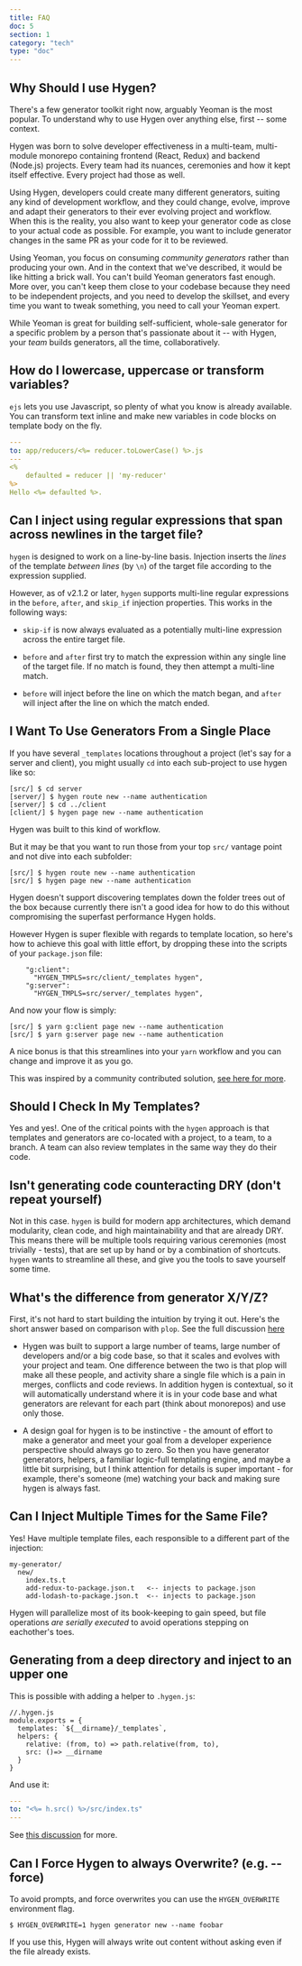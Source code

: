 ```yaml
---
title: FAQ
doc: 5
section: 1
category: "tech"
type: "doc"
---
```


## Why Should I use Hygen?

There's a few generator toolkit right now, arguably Yeoman is the most popular. To understand why to use Hygen over anything else, first -- some context.

Hygen was born to solve developer effectiveness in a multi-team, multi-module monorepo containing frontend (React, Redux) and backend (Node.js) projects. Every team had its nuances, ceremonies and how it kept itself effective. Every project had those as well.

Using Hygen, developers could create many different generators, suiting any kind of development workflow, and they could change, evolve, improve and adapt their generators to their ever evolving project and workflow.
When this is the reality, you also want to keep your generator code as close to your actual code as possible. For example, you want to include generator changes in the same PR as your code for it to be reviewed.

Using Yeoman, you focus on consuming _community generators_ rather than producing your own. And in the context that we've described, it would be like hitting a brick wall. You can't build Yeoman generators fast enough. More over, you can't keep them close to your codebase because they need to be independent projects, and you need to develop the skillset, and every time you want to tweak something, you need to call your Yeoman expert.

While Yeoman is great for building self-sufficient, whole-sale generator for a specific problem by a person that's passionate about it -- with Hygen, your _team_ builds generators, all the time, collaboratively.




## How do I lowercase, uppercase or transform variables?

`ejs` lets you use Javascript, so plenty of what you know is already available. You can transform text inline and make new variables in code blocks on template body on the fly.

```yaml
---
to: app/reducers/<%= reducer.toLowerCase() %>.js
---
<%
    defaulted = reducer || 'my-reducer'
%>
Hello <%= defaulted %>.
```


## Can I inject using regular expressions that span across newlines in the target file?

`hygen` is designed to work on a line-by-line basis. Injection inserts the _lines_ of the template _between lines_ (by `\n`) of the target file according to the expression supplied. 

However, as of v2.1.2 or later, `hygen` supports multi-line regular expressions in the `before`, `after`, and `skip_if` injection properties.  This works in the following ways: 

* `skip-if` is now always evaluated as a potentially multi-line expression across the entire target file.

* `before` and `after` first try to match the expression within any single line of the target file. If no match is found, they then attempt a multi-line match.

* `before` will inject before the line on which the match began, and `after` will inject after the line on which the match ended.

## I Want To Use Generators From a Single Place

If you have several `_templates` locations throughout a project (let's say for a server and client), you might usually `cd` into each sub-project to use hygen like so:

```
[src/] $ cd server
[server/] $ hygen route new --name authentication
[server/] $ cd ../client
[client/] $ hygen page new --name authentication
```

Hygen was built to this kind of workflow.

But it may be that you want to run those from your top `src/` vantage point and not dive into each subfolder:

```
[src/] $ hygen route new --name authentication
[src/] $ hygen page new --name authentication
```

Hygen doesn't support discovering templates down the folder trees out of the box because currently there isn't a good idea for how to do this without compromising the superfast performance Hygen holds.

However Hygen is super flexible with regards to template location, so here's how to achieve this goal with little effort, by dropping these into the scripts of your `package.json` file:

```
    "g:client":
      "HYGEN_TMPLS=src/client/_templates hygen",
    "g:server":
      "HYGEN_TMPLS=src/server/_templates hygen",
```

And now your flow is simply:

```
[src/] $ yarn g:client page new --name authentication
[src/] $ yarn g:server page new --name authentication
```

A nice bonus is that this streamlines into your `yarn` workflow and you can change and improve it as you go.

This was inspired by a community contributed solution, [see here for more](https://github.com/jondot/hygen/issues/24).

## Should I Check In My Templates?

Yes and yes!. One of the critical points with the `hygen` approach is that templates and generators are co-located with a project, to a team, to a branch. A team can also review templates in the same way they do their code.

## Isn't generating code counteracting DRY (don't repeat yourself)

Not in this case. `hygen` is build for modern app architectures, which demand modularity, clean code, and high maintainability and that are already DRY. This means there will be multiple tools requiring various ceremonies (most trivially - tests), that are set up by hand or by a combination of shortcuts. `hygen` wants to streamline all these, and give you the tools to save yourself some time.

## What's the difference from generator X/Y/Z?

First, it's not hard to start building the intuition by trying it out. Here's the short answer based on comparison with `plop`. See the full discussion [here](https://github.com/jondot/hygen/issues/1)

* Hygen was built to support a large number of teams, large number of developers and/or a big code base, so that it scales and evolves with your project and team. One difference between the two is that plop will make all these people, and activity share a single file which is a pain in merges, conflicts and code reviews. In addition hygen is contextual, so it will automatically understand where it is in your code base and what generators are relevant for each part (think about monorepos) and use only those.

* A design goal for hygen is to be instinctive - the amount of effort to make a generator and meet your goal from a developer experience perspective should always go to zero. So then you have generator generators, helpers, a familiar logic-full templating engine, and maybe a little bit surprising, but I think attention for details is super important - for example, there's someone (me) watching your back and making sure hygen is always fast.

## Can I Inject Multiple Times for the Same File?

Yes! Have multiple template files, each responsible to a different part
of the injection:

```
my-generator/
  new/
    index.ts.t
    add-redux-to-package.json.t   <-- injects to package.json
    add-lodash-to-package.json.t  <-- injects to package.json
```

Hygen will parallelize most of its book-keeping to gain speed, but file operations _are serially executed_ to avoid operations stepping on eachother's toes.

## Generating from a deep directory and inject to an upper one

This is possible with adding a helper to `.hygen.js`:

```javascript{6}
//.hygen.js
module.exports = {
  templates: `${__dirname}/_templates`,
  helpers: {
    relative: (from, to) => path.relative(from, to),
    src: ()=> __dirname
  }
}
```

And use it:

```yaml
---
to: "<%= h.src() %>/src/index.ts"
---
```

See [this discussion](https://github.com/jondot/hygen/issues/49) for more.

## Can I Force Hygen to always Overwrite? (e.g. --force)

To avoid prompts, and force overwrites you can use the `HYGEN_OVERWRITE` environment flag.

```
$ HYGEN_OVERWRITE=1 hygen generator new --name foobar
```

If you use this, Hygen will always write out content without asking even if the file already exists.

